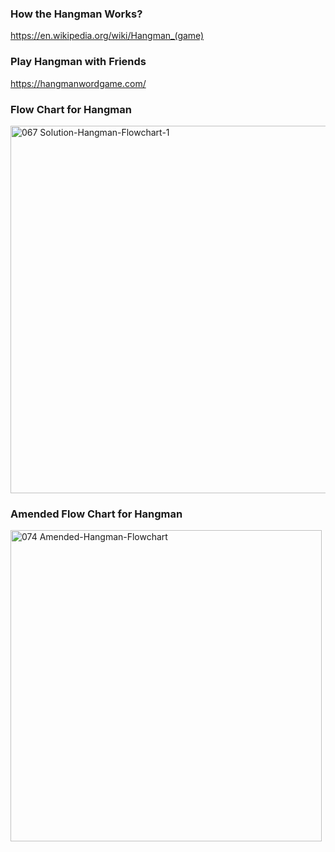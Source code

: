 ### How the Hangman Works?
https://en.wikipedia.org/wiki/Hangman_(game)

### Play Hangman with Friends
https://hangmanwordgame.com/

### Flow Chart for Hangman
<img width="588" alt="067 Solution-Hangman-Flowchart-1" src="https://github.com/jawadkhanpk/Hangman-Game-in-Python/assets/97012657/0d5fd463-6c1d-4552-b44e-af301c51fc7a">



### Amended Flow Chart for Hangman
<img width="498" alt="074 Amended-Hangman-Flowchart" src="https://github.com/jawadkhanpk/Hangman-Game-in-Python/assets/97012657/a669f0db-aaa2-44ab-8311-7b25a053934f">
